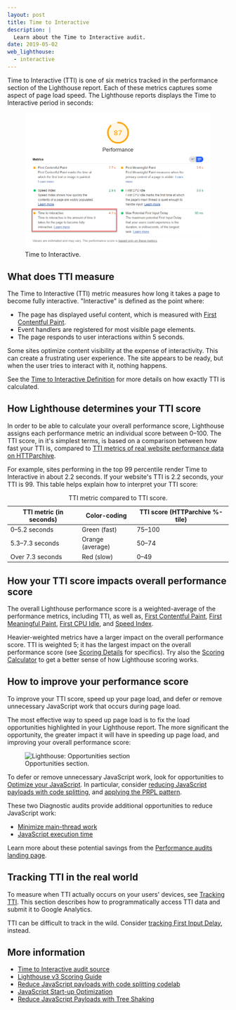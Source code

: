 ```yaml
---
layout: post
title: Time to Interactive
description: |
  Learn about the Time to Interactive audit.
date: 2019-05-02
web_lighthouse:
  - interactive
---
```


Time to Interactive (TTI) is one of six metrics tracked in the performance section of the Lighthouse report.
Each of these metrics captures some aspect of page load speed.
The Lighthouse reports displays the Time to Interactive period in seconds:

<figure class="w-figure">
  <img class="w-screenshot w-screenshot--filled" src="interactive.png" alt="Lighthouse: Time to Interactive">
  <figcaption class="w-figcaption">
    Time to Interactive.
  </figcaption>
</figure>

## What does TTI measure

The Time to Interactive (TTI) metric measures how long it takes a page to become fully interactive.
"Interactive" is defined as the point where:

- The page has displayed useful content, which is measured with
[First Contentful Paint](/first-contentful-paint).
- Event handlers are registered for most visible page elements.
- The page responds to user interactions within 5 seconds.

Some sites optimize content visibility at the expense of interactivity.
This can create a frustrating user experience.
The site appears to be ready, but when the user tries to interact with it, nothing happens.

See the [Time to Interactive Definition](https://github.com/WICG/time-to-interactive#definition)
for more details on how exactly TTI is calculated.

## How Lighthouse determines your TTI score

In order to be able to calculate your overall performance score,
Lighthouse assigns each performance metric an individual score between 0–100.
The TTI score, in it's simplest terms,
is based on a comparison between how fast your TTI is,
compared to [TTI metrics of real website performance data on
HTTParchive](https://httparchive.org/reports/loading-speed#ttci).

For example,
sites performing in the top 99 percentile render Time to Interactive in about 2.2 seconds.
If your website's TTI is 2.2 seconds,
your TTI is 99.
This table helps explain how to interpret your TTI score:

<div class="w-table-wrapper">
  <table>
    <thead>
      <tr>
        <th>TTI metric (in seconds)</th>
        <th>Color-coding</th>
        <th>TTI score (HTTParchive %-tile)</th>
      </tr>
    </thead>
    <tbody>
      <tr>
        <td>0–5.2 seconds</td>
        <td>Green (fast)</td>
        <td>75–100</td>
      </tr>
      <tr>
        <td>5.3–7.3 seconds</td>
        <td>Orange (average)</td>
        <td>50–74</td>
      </tr>
      <tr>
        <td>Over 7.3 seconds</td>
        <td>Red (slow)</td>
        <td>0–49</td>
      </tr>
    </tbody>
    <caption>TTI metric compared to TTI score.</caption>
  </table>
</div>

## How your TTI score impacts overall performance score

The overall Lighthouse performance score is a weighted-average of the performance metrics,
including TTI, as well as,
[First Contentful Paint](/first-contentful-paint),
[First Meaningful Paint](/first-meaningful-paint),
[First CPU Idle](/first-cpu-idle),
and [Speed Index](/speed-index).

Heavier-weighted metrics have a larger impact on the overall performance score.
TTI is weighted 5;
it has the largest impact on the overall performance score
(see [Scoring Details](https://docs.google.com/spreadsheets/d/1Cxzhy5ecqJCucdf1M0iOzM8mIxNc7mmx107o5nj38Eo/edit#gid=0) for specifics).
Try also the [Scoring Calculator](https://docs.google.com/spreadsheets/d/1Cxzhy5ecqJCucdf1M0iOzM8mIxNc7mmx107o5nj38Eo/edit#gid=283330180) to get a better sense of how Lighthouse scoring works.

## How to improve your performance score

To improve your TTI score,
speed up your page load,
and defer or remove unnecessary JavaScript work that occurs during page load.

The most effective way to speed up page load
is to fix the load opportunities highlighted in your Lighthouse report.
The more significant the opportunity,
the greater impact it will have in speeding up page load,
and improving your overall performance score:

<figure class="w-figure">
  <img class="w-screenshot w-screenshot--filled" src="opportunities.png" alt="Lighthouse: Opportunities section">
  <figcaption class="w-figcaption">
    Opportunities section.
  </figcaption>
</figure>

To defer or remove unnecessary JavaScript work,
look for opportunities to [Optimize your JavaScript](/fast#optimize-your-javascript).
In particular,
consider [reducing JavaScript payloads with code splitting](/reduce-javascript-payloads-with-code-splitting),
and [applying the PRPL pattern](/apply-instant-loading-with-prpl).

These two Diagnostic audits provide additional opportunities
to reduce JavaScript work:

- [Minimize main-thread work](/mainthread-work-breakdown)
- [JavaScript execution time](/bootup-time)

Learn more about these potential savings from the [Performance audits landing page](/lighthouse-performance).

## Tracking TTI in the real world

To measure when TTI actually occurs on your users' devices,
see [Tracking TTI](https://developers.google.com/web/fundamentals/performance/user-centric-performance-metrics#tracking_tti).
This section describes how to programmatically access TTI data and submit it to Google Analytics.

TTI can be difficult to track in the wild.
Consider [tracking First Input Delay](https://developers.google.com/web/updates/2018/05/first-input-delay),
instead.

## More information

- [Time to Interactive audit source](https://github.com/GoogleChrome/lighthouse/blob/master/lighthouse-core/audits/metrics/interactive.js)
- [Lighthouse v3 Scoring Guide](https://developers.google.com/web/tools/lighthouse/v3/scoring)
- [Reduce JavaScript payloads with code splitting codelab](/codelab-code-splitting)
- [JavaScript Start-up Optimization](https://developers.google.com/web/fundamentals/performance/optimizing-content-efficiency/javascript-startup-optimization/)
- [Reduce JavaScript Payloads with Tree Shaking](https://developers.google.com/web/fundamentals/performance/optimizing-javascript/tree-shaking/)
